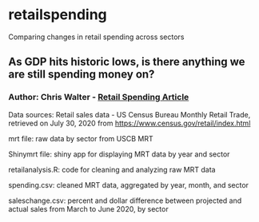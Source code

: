 # retailspending
Comparing changes in retail spending across sectors

## As GDP hits historic lows, is there anything we are still spending money on?
### Author: Chris Walter - [Retail Spending Article](https://waltscienceblog.github.io/retailsales/)

Data sources: Retail sales data - US Census Bureau Monthly Retail Trade, retrieved on July 30, 2020 from https://www.census.gov/retail/index.html

mrt file: raw data by sector from USCB MRT

Shinymrt file: shiny app for displaying MRT data by year and sector

retailanalysis.R: code for cleaning and analyzing raw MRT data

spending.csv: cleaned MRT data, aggregated by year, month, and sector

saleschange.csv: percent and dollar difference between projected and actual sales from March to June 2020, by sector
